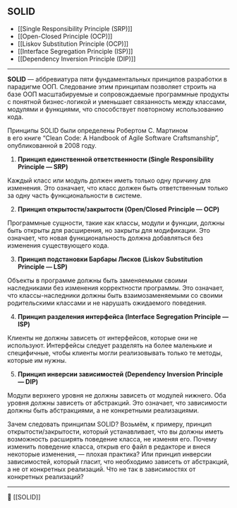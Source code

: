 ## SOLID

- [[Single Responsibility Principle (SRP)]]
- [[Open-Closed Principle (OCP)]]
- [[Liskov Substitution Principle (OCP)]]
- [[Interface Segregation Principle (ISP)]]
- [[Dependency Inversion Principle (DIP)]]

---- 
**SOLID** — аббревиатура пяти фундаментальных принципов разработки в парадигме ООП. Следование этим принципам позволяет строить на базе ООП масштабируемые и сопровождаемые программные продукты с понятной бизнес-логикой и уменьшает связанность между классами, модулями и функциями, что способствует повторному использованию кода.

Принципы SOLID были определены Робертом С. Мартином в его книге “Clean Code: A Handbook of Agile Software Craftsmanship”, опубликованной в 2008 году.

1. **Принцип единственной ответственности (Single Responsibility Principle — SRP)**

Каждый класс или модуль должен иметь только одну причину для изменения. Это означает, что класс должен быть ответственным только за одну часть функциональности в системе.

2. **Принцип открытости/закрытости (Open/Closed Principle — OCP)**

Программные сущности, такие как классы, модули и функции, должны быть открыты для расширения, но закрыты для модификации. Это означает, что новая функциональность должна добавляться без изменения существующего кода.

3. **Принцип подстановки Барбары Лисков (Liskov Substitution Principle — LSP)**

Объекты в программе должны быть заменяемыми своими наследниками без изменения корректности программы. Это означает, что классы-наследники должны быть взаимозаменяемыми со своими родительскими классами и не нарушать ожидаемого поведения.

4. **Принцип разделения интерфейса (Interface Segregation Principle — ISP)**

Клиенты не должны зависеть от интерфейсов, которые они не используют. Интерфейсы следует разделять на более маленькие и специфичные, чтобы клиенты могли реализовывать только те методы, которые им нужны.

5. **Принцип инверсии зависимостей (Dependency Inversion Principle — DIP)**

Модули верхнего уровня не должны зависеть от модулей нижнего. Оба уровня должны зависеть от абстракций. Это означает, что зависимости должны быть абстракциями, а не конкретными реализациями.

Зачем следовать принципам SOLID? Возьмём, к примеру, принцип открытости/закрытости, который устанавливает, что вы должны иметь возможность расширять поведение класса, не изменяя его. Почему изменить поведение класса, открыв его файл в редакторе и внеся некоторые изменения, — плохая практика? Или принцип инверсии зависимостей, который гласит, что необходимо зависеть от абстракций, а не от конкретных реализаций. Что не так в зависимостях от конкретных реализаций?



----
📂 [[SOLID]]
